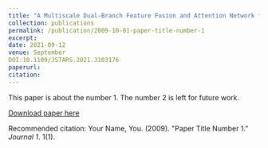 ```yaml
---
title: "A Multiscale Dual-Branch Feature Fusion and Attention Network for Hyperspectral Images Classification"
collection: publications
permalink: /publication/2009-10-01-paper-title-number-1
excerpt:
date: 2021-09-12
venue: September
DOI:10.1109/JSTARS.2021.3103176
paperurl: 
citation:
---
```

This paper is about the number 1. The number 2 is left for future work.

[Download paper here](http://academicpages.github.io/files/paper1.pdf)

Recommended citation: Your Name, You. (2009). "Paper Title Number 1." <i>Journal 1</i>. 1(1).
